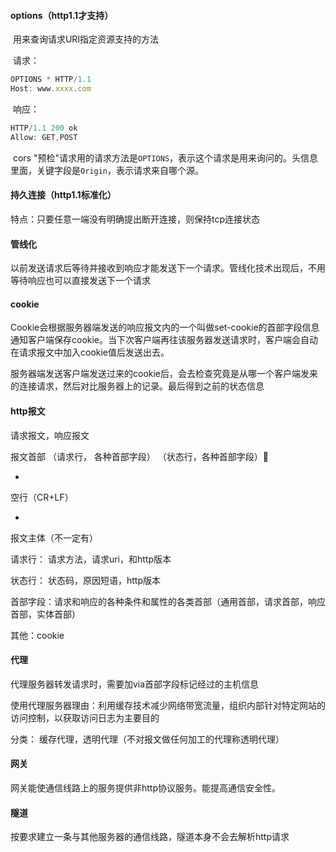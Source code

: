#### options（http1.1才支持）

​	用来查询请求URI指定资源支持的方法

​	请求： 

```js
OPTIONS * HTTP/1.1
Host: www.xxxx.com
```

​	响应：

```js
HTTP/1.1 200 ok
Allow: GET,POST
```

​	cors "预检"请求用的请求方法是`OPTIONS`，表示这个请求是用来询问的。头信息里面，关键字段是`Origin`，表示请求来自哪个源。



#### 持久连接（http1.1标准化）

特点：只要任意一端没有明确提出断开连接，则保持tcp连接状态



#### 管线化

以前发送请求后等待并接收到响应才能发送下一个请求。管线化技术出现后，不用等待响应也可以直接发送下一个请求



#### cookie

Cookie会根据服务器端发送的响应报文内的一个叫做set-cookie的首部字段信息通知客户端保存cookie。当下次客户端再往该服务器发送请求时，客户端会自动在请求报文中加入cookie值后发送出去。

服务器端发送客户端发送过来的cookie后，会去检查究竟是从哪一个客户端发来的连接请求，然后对比服务器上的记录。最后得到之前的状态信息



#### http报文

请求报文，响应报文



报文首部 （请求行， 各种首部字段） （状态行，各种首部字段）

 +

空行（CR+LF）

+

报文主体（不一定有）



请求行： 请求方法，请求uri，和http版本

状态行： 状态码，原因短语，http版本

首部字段：请求和响应的各种条件和属性的各类首部（通用首部，请求首部，响应首部，实体首部）

其他：cookie



#### 代理

代理服务器转发请求时，需要加via首部字段标记经过的主机信息

使用代理服务器理由：利用缓存技术减少网络带宽流量，组织内部针对特定网站的访问控制，以获取访问日志为主要目的

分类： 缓存代理，透明代理（不对报文做任何加工的代理称透明代理）



#### 网关

网关能使通信线路上的服务提供非http协议服务。能提高通信安全性。



#### 隧道

按要求建立一条与其他服务器的通信线路，隧道本身不会去解析http请求



